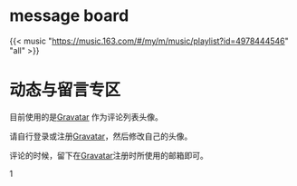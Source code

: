 # message board










{{< music "https://music.163.com/#/my/m/music/playlist?id=4978444546" "all" >}}



# 动态与留言专区

目前使用的是[Gravatar](http://cn.gravatar.com/) 作为评论列表头像。

请自行登录或注册[Gravatar](http://cn.gravatar.com/)，然后修改自己的头像。

评论的时候，留下在[Gravatar](http://cn.gravatar.com/)注册时所使用的邮箱即可。



1



